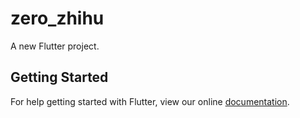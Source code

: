 # zero_zhihu

A new Flutter project.

## Getting Started

For help getting started with Flutter, view our online
[documentation](https://flutter.io/).

